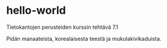 # hello-world
Tietokantojen perusteiden kurssin tehtävä 7.1

Pidän manaateista, korealaisesta teestä ja mukulakivikaduista.
